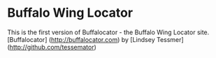 # Buffalo Wing Locator

This is the first version of Buffalocator - the Buffalo Wing Locator site.
[Buffalocator] (http://buffalocator.com)
by [Lindsey Tessmer] (http://github.com/tessemator)